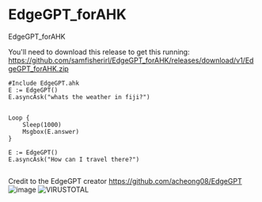 # EdgeGPT_forAHK
EdgeGPT_forAHK

You'll need to download this release to get this running: https://github.com/samfisherirl/EdgeGPT_forAHK/releases/download/v1/EdgeGPT_forAHK.zip
```autohotkey
#Include EdgeGPT.ahk
E := EdgeGPT()
E.asyncAsk("whats the weather in fiji?")


Loop {
    Sleep(1000)
    Msgbox(E.answer)
}

E := EdgeGPT()
E.asyncAsk("How can I travel there?")


```


Credit to the EdgeGPT creator
https://github.com/acheong08/EdgeGPT
![image](https://github.com/samfisherirl/EdgeGPT_forAHK/assets/98753696/76573722-367a-4212-b457-10735e9628f0)
![VIRUSTOTAL](https://github.com/samfisherirl/EdgeGPT_forAHK/assets/98753696/6d45429b-4c72-4d19-b3cb-afb61680fdf7)
